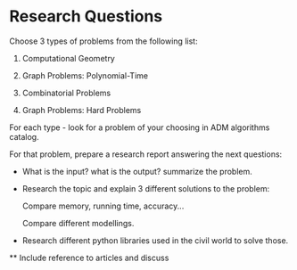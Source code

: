 # Research Questions

Choose 3 types of problems from the following list:

1. Computational Geometry

2. Graph Problems: Polynomial-Time

3. Combinatorial Problems

4. Graph Problems: Hard Problems

For each type - look for a problem of your choosing in ADM algorithms catalog.

For that problem, prepare a research report answering the next questions:

* What is the input? what is the output? summarize the problem.

* Research the topic and explain 3 different solutions to the problem:
  
  Compare memory, running time, accuracy...
  
  Compare different modellings.

* Research different python libraries used in the civil world to solve those.

** Include reference to articles and discuss
